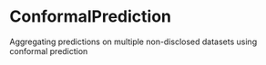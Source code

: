 # ConformalPrediction
Aggregating predictions on multiple non-disclosed datasets using conformal prediction
